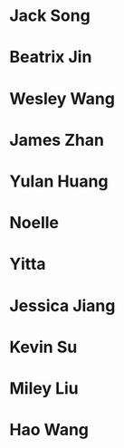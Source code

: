 # Jack Song

# Beatrix Jin

# Wesley Wang

# James Zhan

# Yulan Huang

# Noelle

# Yitta

# Jessica Jiang

# Kevin Su

# Miley Liu

# Hao Wang

